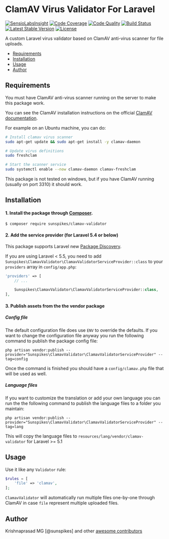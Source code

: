 # ClamAV Virus Validator For Laravel

[![SensioLabsInsight](https://insight.sensiolabs.com/projects/80f28825-1385-4daa-aaad-0e4c6b6b3910/mini.png)](https://insight.sensiolabs.com/projects/80f28825-1385-4daa-aaad-0e4c6b6b3910)
[![Code Coverage](https://scrutinizer-ci.com/g/sunspikes/clamav-validator/badges/coverage.png?b=master)](https://scrutinizer-ci.com/g/sunspikes/clamav-validator/?branch=master)
[![Code Quality](https://scrutinizer-ci.com/g/sunspikes/clamav-validator/badges/quality-score.png?b=master)](https://scrutinizer-ci.com/g/sunspikes/clamav-validator)
[![Build Status](https://travis-ci.org/sunspikes/clamav-validator.svg?branch=master)](https://travis-ci.org/sunspikes/clamav-validator) 
[![Latest Stable Version](https://poser.pugx.org/sunspikes/clamav-validator/v/stable)](https://packagist.org/packages/sunspikes/clamav-validator)
[![License](https://poser.pugx.org/sunspikes/clamav-validator/license)](https://packagist.org/packages/sunspikes/clamav-validator)

A custom Laravel virus validator based on ClamAV anti-virus scanner for file uploads.

* [Requirements](#requirements)
* [Installation](#installation)
* [Usage](#usage)
* [Author](#author)

<a name="requirements"></a> 
## Requirements

You must have ClamAV anti-virus scanner running on the server to make this package work.

You can see the ClamAV installation instructions on the official [ClamAV documentation](http://www.clamav.net/documents/installing-clamav).

For example on an Ubuntu machine, you can do:

```sh
# Install clamav virus scanner
sudo apt-get update && sudo apt-get install -y clamav-daemon

# Update virus definitions
sudo freshclam

# Start the scanner service
sudo systemctl enable --now clamav-daemon clamav-freshclam
```

This package is not tested on windows, but if you have ClamAV running (usually on port 3310) it should work.

<a name="installation"></a>
## Installation

#### 1. Install the package through [Composer](http://getcomposer.org).
   
   ```bash
   $ composer require sunspikes/clamav-validator
   ```

#### 2. Add the service provider (for Laravel 5.4 or below)

This package supports Laravel new [Package Discovery](https://laravel.com/docs/5.5/packages#package-discovery).
    
If you are using Laravel < 5.5, you need to add `Sunspikes\ClamavValidator\ClamavValidatorServiceProvider::class` to your `providers` array in `config/app.php`:

```php
'providers' => [
	// ...

	Sunspikes\ClamavValidator\ClamavValidatorServiceProvider::class,
],
```
#### 3. Publish assets from the the vendor package

##### Config file

The default configuration file does use `ENV` to override the defaults. If you want to change the configuration file 
anyway you run the following command to publish the package config file:

    php artisan vendor:publish --provider="Sunspikes\ClamavValidator\ClamavValidatorServiceProvider" --tag=config

Once the command is finished you should have a `config/clamav.php` file that will be used as well.

##### Language files

If you want to customize the translation or add your own language you can run the the following command to
publish the language files to a folder you maintain:

    php artisan vendor:publish --provider="Sunspikes\ClamavValidator\ClamavValidatorServiceProvider" --tag=lang

This will copy the language files to `resources/lang/vendor/clamav-validator` for Laravel >= 5.1

<a name="usage"></a>
## Usage

Use it like any `Validator` rule:

```php
$rules = [
    'file' => 'clamav',
];
```

`ClamavValidator` will automatically run multiple files one-by-one through ClamAV in case `file` represent multiple uploaded files.

<a name="author"></a>
## Author

Krishnaprasad MG [@sunspikes] and other [awesome contributors](https://github.com/sunspikes/clamav-validator/graphs/contributors)
